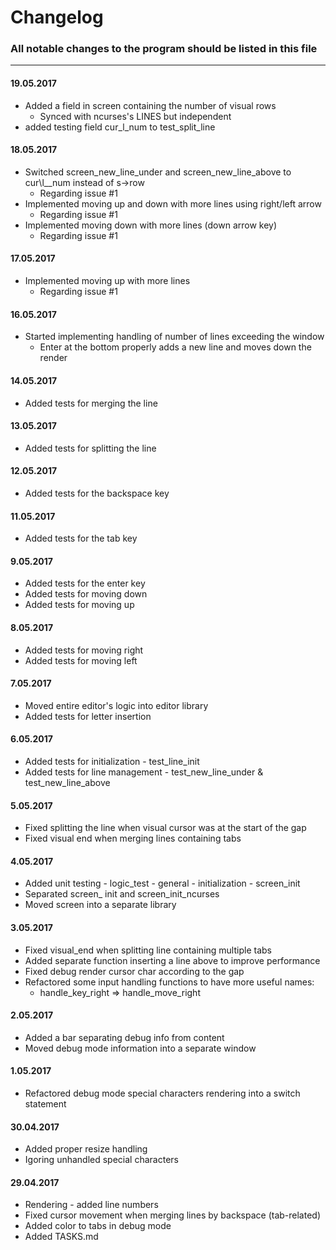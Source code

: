 # Changelog

### All notable changes to the program should be listed in this file

---

#### 19.05.2017

* Added a field in screen containing the number of visual rows
    * Synced with ncurses's LINES but independent
* added testing field cur\_l\_num to test\_split\_line

#### 18.05.2017

* Switched screen\_new\_line\_under and screen\_new\_line\_above to cur\l_\_num instead of s->row
    * Regarding issue #1
* Implemented moving up and down with more lines using right/left arrow
    * Regarding issue #1
* Implemented moving down with more lines (down arrow key)
    * Regarding issue #1

#### 17.05.2017

* Implemented moving up with more lines
    * Regarding issue #1

#### 16.05.2017

* Started implementing handling of number of lines exceeding the window
	* Enter at the bottom properly adds a new line and moves down the render


#### 14.05.2017

* Added tests for merging the line

#### 13.05.2017

* Added tests for splitting the line

#### 12.05.2017

* Added tests for the backspace key

#### 11.05.2017

* Added tests for the tab key

#### 9.05.2017

* Added tests for the enter key
* Added tests for moving down
* Added tests for moving up

#### 8.05.2017

* Added tests for moving right
* Added tests for moving left

#### 7.05.2017

* Moved entire editor's logic into editor library
* Added tests for letter insertion

#### 6.05.2017

* Added tests for initialization - test\_line\_init
* Added tests for line management - test\_new\_line\_under & test\_new\_line\_above

#### 5.05.2017

* Fixed splitting the line when visual cursor was at the start of the gap
* Fixed visual end when merging lines containing tabs

#### 4.05.2017

* Added unit testing - logic\_test - general - initialization - screen_init
* Separated screen\_ init and screen\_init\_ncurses
* Moved screen into a separate library

#### 3.05.2017

* Fixed visual_end when splitting line containing multiple tabs
* Added separate function inserting a line above to improve performance
* Fixed debug render cursor char according to the gap
* Refactored some input handling functions to have more useful names:
	* handle\_key\_right => handle\_move\_right 

#### 2.05.2017

* Added a bar separating debug info from content
* Moved debug mode information into a separate window

#### 1.05.2017

* Refactored debug mode special characters rendering into a switch statement

#### 30.04.2017

* Added proper resize handling
* Igoring unhandled special characters

#### 29.04.2017

* Rendering - added line numbers
* Fixed cursor movement when merging lines by backspace (tab-related)
* Added color to tabs in debug mode
* Added TASKS.md
